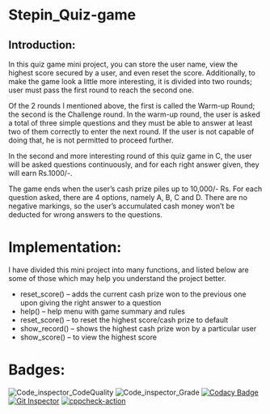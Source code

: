 # Stepin_Quiz-game
## Introduction:

In this quiz game mini project, you can store the user name, view the highest score secured by a user, and even reset the score. Additionally, to make the game look a little more interesting, it is divided into two rounds; user must pass the first round to reach the second one.

Of the 2 rounds I mentioned above, the first is called the Warm-up Round; the second is the Challenge round. In the warm-up round, the user is asked a total of three simple questions and they must be able to answer at least two of them correctly to enter the next round. If the user is not capable of doing that, he is not permitted to proceed further.

In the second and more interesting round of this quiz game in C, the user will be asked questions continuously, and for each right answer given, they will earn Rs.1000/-.

The game ends when the user’s cash prize piles up to 10,000/- Rs. For each question asked, there are 4 options, namely A, B, C and D. There are no negative markings, so the user’s accumulated cash money won’t be deducted for wrong answers to the questions.

# Implementation:

I have divided this mini project into many functions, and listed below are some of those which may help you understand the project better.

-   reset_score() – adds the current cash prize won to the previous one upon giving the right answer to a question
-   help() – help menu with game summary and rules
-   reset_score() – to reset the highest score/cash prize to default
-   show_record() – shows the highest cash prize won by a particular user
-   show_score() – to view the highest score

# Badges:

![Code_inspector_CodeQuality](https://www.code-inspector.com/project/27539/score/svg)  ![Code_inspector_Grade](https://www.code-inspector.com/project/27539/status/svg)   [![Codacy Badge](https://app.codacy.com/project/badge/Grade/433036279fcc4c3f88d2e2699739602b)](https://www.codacy.com/gh/nagashirisha27/Stepin_Quiz-game/dashboard?utm_source=github.com&amp;utm_medium=referral&amp;utm_content=nagashirisha27/Stepin_Quiz-game&amp;utm_campaign=Badge_Grade)  [![Git Inspector](https://github.com/nagashirisha27/Stepin_Quiz-game/actions/workflows/git_inspector.yml/badge.svg)](https://github.com/nagashirisha27/Stepin_Quiz-game/actions/workflows/git_inspector.yml)  [![cppcheck-action](https://github.com/nagashirisha27/Stepin_Quiz-game/actions/workflows/cppcheck.yml/badge.svg)](https://github.com/nagashirisha27/Stepin_Quiz-game/actions/workflows/cppcheck.yml)

